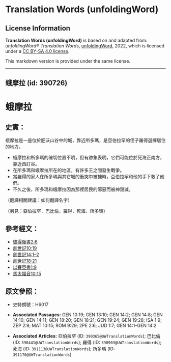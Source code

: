 # Translation Words (unfoldingWord)

## License Information

**Translation Words (unfoldingWord)** is based on and adapted from: _unfoldingWord® Translation Words_, [unfoldingWord](https://unfoldingword.org/utw), 2022, which is licensed under a [CC BY-SA 4.0 license](https://creativecommons.org/licenses/by-sa/4.0/legalcode.en).

This markdown version is provided under the same license.



--------------------------------

## 蛾摩拉 (id: 390726)

蛾摩拉
===

史實：
---

蛾摩拉是一座位於肥沃山谷中的城，靠近所多瑪，是亞伯拉罕的侄子羅得選擇居住的地方。

* 蛾摩拉和所多瑪的確切位置不明，但有跡象表明，它們可能位於死海正南方，靠近西訂谷。
* 在所多瑪和蛾摩拉所在的地區，有許多王之間發生戰爭。
* 當羅得的家人在所多瑪與其它城的衝突中被擄時，亞伯拉罕和他的手下救了他們。
* 不久之後，所多瑪和蛾摩拉因為那裡居民的邪惡而被神毀滅。

（翻譯相關建議：如何翻譯名字）

（另見：亞伯拉罕，巴比倫，羅得，死海，所多瑪）

參考經文：
-----

* [彼得後書2:6](https://ref.ly/2Pet2:6)
* [創世記10:19](https://ref.ly/Gen10:19)
* [創世記14:1–2](https://ref.ly/Gen14:1-Gen14:2)
* [創世記18:21](https://ref.ly/Gen18:21)
* [以賽亞書1:9](https://ref.ly/Isa1:9)
* [馬太福音10:15](https://ref.ly/Matt10:15)

原文參照：
-----

* 史特朗號：H6017

* **Associated Passages:** GEN 10:19; GEN 13:10; GEN 14:2; GEN 14:8; GEN 14:10; GEN 14:11; GEN 18:20; GEN 18:21; GEN 19:24; GEN 19:28; ISA 1:9; ZEP 2:9; MAT 10:15; ROM 9:29; 2PE 2:6; JUD 1:7; GEN 14:1–GEN 14:2
* **Associated Articles:** 亞伯拉罕 (ID: `390365@UWTranslationWords`); 巴比倫 (ID: `390441@UWTranslationWords`); 羅得 (ID: `390903@UWTranslationWords`); 死海 (ID: `391113@UWTranslationWords`); 所多瑪 (ID: `391170@UWTranslationWords`)

